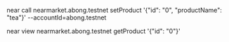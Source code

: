 

near call nearmarket.abong.testnet setProduct '{"id": "0", "productName": "tea"}' --accountId=abong.testnet


near view nearmarket.abong.testnet getProduct '{"id": "0"}'